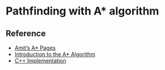 # Pathfinding with A* algorithm

## Reference
* [Amit’s A* Pages](http://theory.stanford.edu/~amitp/GameProgramming/)
* [Introduction to the A* Algorithm](https://www.redblobgames.com/pathfinding/a-star/introduction.html)
* [C++ Implementation](https://www.redblobgames.com/pathfinding/a-star/implementation.html#cplusplus)
